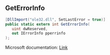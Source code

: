 ## GetErrorInfo

```csharp
[DllImport("ole32.dll", SetLastError = true)]
public static extern int GetErrorInfo(
   uint dwReserved,
   out IErrorInfo pperrinfo
);
```

Microsoft documentation: [Link](https://learn.microsoft.com/en-us/windows/win32/api/oleauto/nf-oleauto-geterrorinfo)
